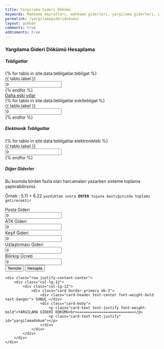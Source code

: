 ```yaml
---
title: Yargılama Gideri Dökümü
keywords: Mahkeme masrafları, mahkeme giderleri, yargılama giderleri, posta masrafları, bilirkişi masrafları, adliye masrafları, adliye cezası, mahkeme cezası
permalink: /yargilamagideridokumu/
layout: gokhan
comments: true
addcoments: true
---
```


<div class="card-header">
    <h3 class="card-title">Yargılama Gideri Dökümü Hesaplama</h3>
</div>
<form id="yargilamagideriform" data-gtm-form-interact-id="0">
    <div class="card-body">
        <h5>Tebligatlar</h5>
        {% for tablo in  site.data.tebligatlar.tebligat  %}    
        <div class="col-12">
            <div class="form-group row">
                <label for="y{{ tablo.adi }}" id="y{{ tablo.adi }}" class="col-sm-4 col-form-label">{{ tablo.label }}</label>
                <input type="hidden" id= "{{ tablo.adi }}" value="{{ tablo.gider }}">
                <div class="col-sm-6">
                    <input type="number" class="form-control" id= "{{ tablo.adet }}" value="0" placeholder="0">
                </div>
            </div>
        </div>
        {% endfor %}
        <div class="col-12 text-center"> 
            <a class="btn btn-primary" data-toggle="collapse" href="#eskitebligatlar" role="button" aria-expanded="false" aria-controls="multiCollapseExample1" id="dahaeskiler">Daha eski yıllar</a>            
        </div>           
        <div class="collapse" id="eskitebligatlar">
            {% for tablo in  site.data.tebligatlar.eskitebligat  %}    
            <div class="col-12">
                <div class="form-group row">
                    <label for="y{{ tablo.adi }}" id="y{{ tablo.adi }}" class="col-sm-4 col-form-label">{{ tablo.label }}</label>
                    <input type="hidden" id= "{{ tablo.adi }}" value="{{ tablo.gider }}">
                    <div class="col-sm-6">
                        <input type="number" class="form-control" id= "{{ tablo.adet }}" value="0" placeholder="0">
                    </div>
                </div>
            </div>
            {% endfor %}
        </div>
        <h5>Elektronik Tebligatlar</h5>
        {% for tablo in  site.data.tebligatlar.elektronikteb  %}    
            <div class="col-12">
                <div class="form-group row">
                    <label for="y{{ tablo.adi }}" id="y{{ tablo.adi }}" class="col-sm-4 col-form-label">{{ tablo.label }}</label>
                    <input type="hidden" id= "{{ tablo.adi }}" value="{{ tablo.gider }}">
                    <div class="col-sm-6">
                        <input type="number" class="form-control" id= "{{ tablo.adet }}" value="0" placeholder="0">
                    </div>
                </div>
            </div>
        {% endfor %}
        <h5>Diğer Giderler</h5>
        <div class="alert alert-success" role="alert">
        <p>Bu kısımda birden fazla olan harcamaları yazarken sisteme toplama yaptırabilirsiniz.</p>
        <p>Örnek : 5.11 + 6.22 <code class="highlighter-rouge">yazdıktan sonra <b>ENTER</b> tuşuna bastığınızda toplamı getirecektir</code></p>
        </div>
        <div class="col-12">
            <div class="form-group row">
                <label for="yargilamagideri" class="col-sm-4 col-form-label">Posta Gideri</label>
                <div class="col-sm-6">
                    <input type="text" class="form-control" id="postagideri" value="0" placeholder="0" step=".01">
                </div>
            </div>
        </div>
        <div class="col-12">
            <div class="form-group row">
                <label for="yargilamagideri" class="col-sm-4 col-form-label">ATK Gideri</label>
                <div class="col-sm-6">
                    <input type="text" class="form-control" id="atkgideri" value="0" placeholder="0" step=".01">
                </div>
            </div>
        </div>
        <div class="col-12">
            <div class="form-group row">
                <label for="yargilamagideri" class="col-sm-4 col-form-label">Keşif Gideri</label>
                <div class="col-sm-6">
                    <input type="text" class="form-control" id="kesifgideri" value="0" placeholder="0" step=".01">
                </div>
            </div>
        </div>
        <div class="col-12">
            <div class="form-group row">
                <label for="yargilamagideri" class="col-sm-4 col-form-label">Uzlaştırmacı Gideri</label>
                <div class="col-sm-6">
                    <input type="text" class="form-control" id="uzlasmagideri" value="0" placeholder="0" step=".01">
                </div>
            </div>
        </div>
        <div class="col-12">
            <div class="form-group row">
                <label for="yargilamagideri" class="col-sm-4 col-form-label">Bilirkişi Ücreti</label>
                <div class="col-sm-6">
                    <input type="text" class="form-control" id="bilirkisigideri" value="0" placeholder="0" step=".01">
                </div>
            </div>
        </div>
    </div>
    <div class="card-footer">
        <button type="button float-left" class="btn btn-outline-danger" id="gidertemizle">Temizle</button>
        <button type="button float-right" class="btn btn-outline-primary" id="giderhesapla">Hesapla</button>
    </div>

    
    <div class="row justify-content-center">
        <div class="col-lg-12">
            <div class="col-lg-12">
                <div class="card border-primary mb-3">
                    <div class="card-header text-center font-weight-bold text-danger"> SONUÇ </div>
                    <div class="card-body">
                        <p class="card-text text-justify font-weight-bold">YARGILAMA GİDERİ DÖKÜMÜ<br>==========================</p>
                        <p class="card-text text-justify" id="yargilamadokum"></p>
                    </div>
                </div>
            </div>
        </div>
    </div>
</form>
      
   
                    